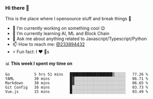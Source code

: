 ### Hi there 👋

<!--
**a233894432/a233894432** is a ✨ _special_ ✨ repository because its `README.md` (this file) appears on your GitHub profile.

Here are some ideas to get you started:

- 🔭 I’m currently working on ...
- 🌱 I’m currently learning ...
- 👯 I’m looking to collaborate on ...
- 🤔 I’m looking for help with ...
- 💬 Ask me about ...
- 📫 How to reach me: ...
- 😄 Pronouns: ...
- ⚡ Fun fact: ...
-->
 
 
This is the place where I opensource stuff and break things :rofl:

- 🔭 I’m currently working on something cool :wink:
- 🌱 I’m currently learning AI, ML and Block Chain
- 💬 Ask me about anything related to Javascript/Typescript/Python
- 📫 How to reach me: [@233894432](https://twitter.com/233894432)
- ⚡ Fun fact: I :heart: :dog:s

📊 **This week I spent my time on**
<!--START_SECTION:waka-->
```text
Go           5 hrs 51 mins   ███████████████████▒░░░░░   77.26 % 
YAML         30 mins         █▓░░░░░░░░░░░░░░░░░░░░░░░   06.71 % 
Markdown     30 mins         █▓░░░░░░░░░░░░░░░░░░░░░░░   06.65 % 
Git Config   16 mins         █░░░░░░░░░░░░░░░░░░░░░░░░   03.73 % 
Vue.js       15 mins         █░░░░░░░░░░░░░░░░░░░░░░░░   03.49 % 
```
<!--END_SECTION:waka-->
